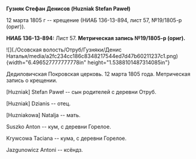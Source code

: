 **Гузняк Стефан Денисов (Huzniak Stefan Paweł)**

12 марта 1805 г -- крещение (НИАБ 136-13-894, лист 57, №19/1805-р
(ориг)).

**НИАБ 136-13-894:** Лист 57. **Метрическая запись №19/1805-р (ориг).**

![](./Осовская волость/Отруб/Гузняки/Денис Наталья/media/a2fc234cc186c8348217544ed7d47b60211237c1.png){width="6.496527777777778in"
height="1.5388101487314085in"}

Дедиловичская Покровская церковь. 12 марта 1805 года. Метрическая запись
о крещении.

\[Huzniak\] Stefan Paweł -- сын родителей с деревни Отруб.

\[Huzniak\] Dzianis -- отец.

\[Huzniakowa\] Natalja -- мать.

Suszko Anton -- кум, с деревни Горелое.

Krywcowa Taciana -- кума, с деревни Горелое.

Jazgunowicz Antoni -- ксёндз.

